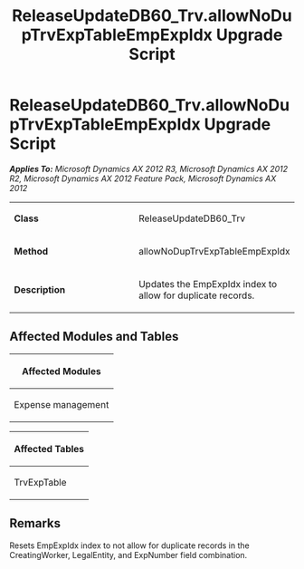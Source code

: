 ﻿---
title: ReleaseUpdateDB60_Trv.allowNoDupTrvExpTableEmpExpIdx Upgrade Script
TOCTitle: ReleaseUpdateDB60_Trv.allowNoDupTrvExpTableEmpExpIdx Upgrade Script
ms:assetid: cebc278a-6928-abf6-b6b5-d78b9d4c0a9c
ms:mtpsurl: https://msdn.microsoft.com/en-us/library/JJ719753(v=AX.60)
ms:contentKeyID: 49711319
ms.date: 05/18/2015
mtps_version: v=AX.60
---

# ReleaseUpdateDB60\_Trv.allowNoDupTrvExpTableEmpExpIdx Upgrade Script 


_**Applies To:** Microsoft Dynamics AX 2012 R3, Microsoft Dynamics AX 2012 R2, Microsoft Dynamics AX 2012 Feature Pack, Microsoft Dynamics AX 2012_

<table>
<colgroup>
<col style="width: 50%" />
<col style="width: 50%" />
</colgroup>
<tbody>
<tr class="odd">
<td><p><strong>Class</strong></p></td>
<td><p>ReleaseUpdateDB60_Trv</p></td>
</tr>
<tr class="even">
<td><p><strong>Method</strong></p></td>
<td><p>allowNoDupTrvExpTableEmpExpIdx</p></td>
</tr>
<tr class="odd">
<td><p><strong>Description</strong></p></td>
<td><p>Updates the EmpExpIdx index to allow for duplicate records.</p></td>
</tr>
</tbody>
</table>


## Affected Modules and Tables

<table>
<colgroup>
<col style="width: 100%" />
</colgroup>
<thead>
<tr class="header">
<th><p>Affected Modules</p></th>
</tr>
</thead>
<tbody>
<tr class="odd">
<td><p>Expense management</p></td>
</tr>
</tbody>
</table>


<table>
<colgroup>
<col style="width: 100%" />
</colgroup>
<thead>
<tr class="header">
<th><p>Affected Tables</p></th>
</tr>
</thead>
<tbody>
<tr class="odd">
<td><p>TrvExpTable</p></td>
</tr>
</tbody>
</table>


## Remarks

Resets EmpExpIdx index to not allow for duplicate records in the CreatingWorker, LegalEntity, and ExpNumber field combination.

  


